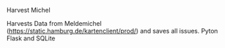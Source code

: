 Harvest Michel

Harvests Data from Meldemichel (https://static.hamburg.de/kartenclient/prod/) and saves all issues.
Pyton Flask and SQLite
